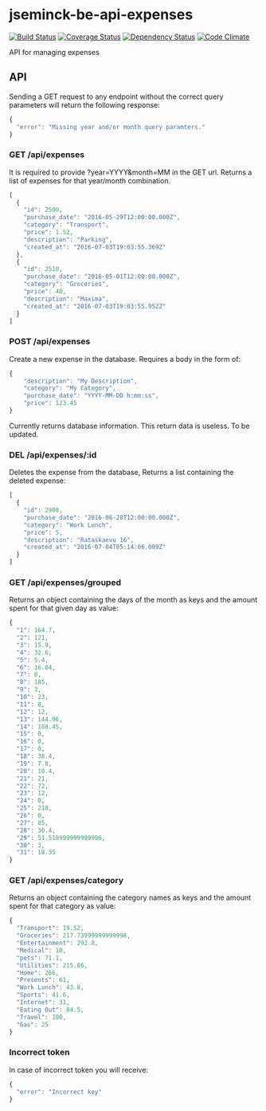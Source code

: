 # jseminck-be-api-expenses

[![Build Status](https://travis-ci.org/jseminck/jseminck-be-api-expenses.svg?branch=master)](https://travis-ci.org/jseminck/jseminck-be-api-expenses)  [![Coverage Status](https://coveralls.io/repos/github/jseminck/jseminck-be-api-expenses/badge.svg?branch=master)](https://coveralls.io/github/jseminck/jseminck-be-api-expenses?branch=master)   [![Dependency Status](https://david-dm.org/jseminck/jseminck-be-api-expenses.svg)](https://david-dm.org/jseminck/jseminck-be-api-expenses)   [![Code Climate](https://codeclimate.com/github/jseminck/jseminck-be-api-expenses/badges/gpa.svg)](https://codeclimate.com/github/jseminck/jseminck-be-api-expenses)

API for managing expenses

## API

Sending a GET request to any endpoint without the correct query parameters will return the following response:
```js
{
  "error": "Missing year and/or month query paramters."
}
```

### GET /api/expenses
It is required to provide ?year=YYYY&month=MM in the GET url. Returns a list of expenses for that year/month combination.
```js
[
  {
    "id": 2500,
    "purchase_date": "2016-05-29T12:00:00.000Z",
    "category": "Transport",
    "price": 1.52,
    "description": "Parking",
    "created_at": "2016-07-03T19:03:55.369Z"
  },
  {
    "id": 2510,
    "purchase_date": "2016-05-01T12:00:00.000Z",
    "category": "Groceries",
    "price": 40,
    "description": "Maxima",
    "created_at": "2016-07-03T19:03:55.952Z"
  }
]
```

### POST /api/expenses
Create a new expense in the database. Requires a body in the form of:
```js
{
    "description": "My Description",
    "category": "My Category",
    "purchase_date": "YYYY-MM-DD h:mm:ss",
    "price": 123.45
}
```

Currently returns database information. This return data is useless. To be updated.

### DEL /api/expenses/:id
Deletes the expense from the database, Returns a list containing the deleted expense:
```js
[
  {
    "id": 2908,
    "purchase_date": "2016-06-28T12:00:00.000Z",
    "category": "Work Lunch",
    "price": 5,
    "description": "Rataskaevu 16",
    "created_at": "2016-07-04T05:14:06.009Z"
  }
]
```

### GET /api/expenses/grouped
Returns an object containing the days of the month as keys and the amount spent for that given day as value:
```js
{
  "1": 164.7,
  "2": 121,
  "3": 15.9,
  "4": 32.6,
  "5": 5.4,
  "6": 16.04,
  "7": 0,
  "8": 185,
  "9": 3,
  "10": 23,
  "11": 8,
  "12": 12,
  "13": 144.96,
  "14": 188.45,
  "15": 0,
  "16": 0,
  "17": 0,
  "18": 38.4,
  "19": 7.8,
  "20": 10.4,
  "21": 21,
  "22": 72,
  "23": 12,
  "24": 0,
  "25": 210,
  "26": 0,
  "27": 85,
  "28": 30.4,
  "29": 51.519999999999996,
  "30": 3,
  "31": 18.35
}
```

### GET /api/expenses/category
Returns an object containing the category names as keys and the amount spent for that category as value:
```js
{
  "Transport": 19.52,
  "Groceries": 217.73999999999998,
  "Entertainment": 292.8,
  "Medical": 10,
  "pets": 71.1,
  "Utilities": 215.86,
  "Home": 266,
  "Presents": 61,
  "Work Lunch": 43.8,
  "Sports": 41.6,
  "Internet": 31,
  "Eating Out": 84.5,
  "Travel": 100,
  "Gas": 25
}
```

### Incorrect token
In case of incorrect token you will receive:
```js
{
  "error": "Incorrect key"
}
```


